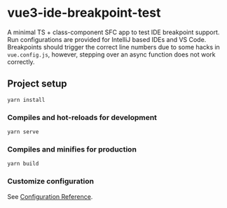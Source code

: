 # vue3-ide-breakpoint-test

A minimal TS + class-component SFC app to test IDE breakpoint support.
Run configurations are provided for IntelliJ based IDEs and VS Code. Breakpoints
should trigger the correct line numbers due to some hacks in `vue.config.js`,
however, stepping over an async function does not work correctly.

## Project setup
```
yarn install
```

### Compiles and hot-reloads for development
```
yarn serve
```

### Compiles and minifies for production
```
yarn build
```

### Customize configuration
See [Configuration Reference](https://cli.vuejs.org/config/).
